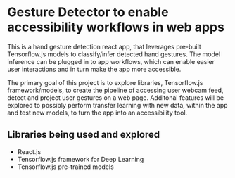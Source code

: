 # Gesture Detector to enable accessibility workflows in web apps

This is a hand gesture detection react app, that leverages pre-built Tensorflow.js models to classify/infer detected hand gestures. The model inference can be plugged in to app workflows, which can enable easier user interactions and in turn make the app more accessible.

The primary goal of this project is to explore libraries, Tensorflow.js framework/models, to create the pipeline of accessing user webcam feed, detect and project user gestures on a web page. Additonal features will be explored to possibly perform transfer learning with new data, within the app and test new models, to turn the app into an accessibility tool.

## Libraries being used and explored

- React.js
- Tensorflow.js framework for Deep Learning
- Tensorflow.js pre-trained models
